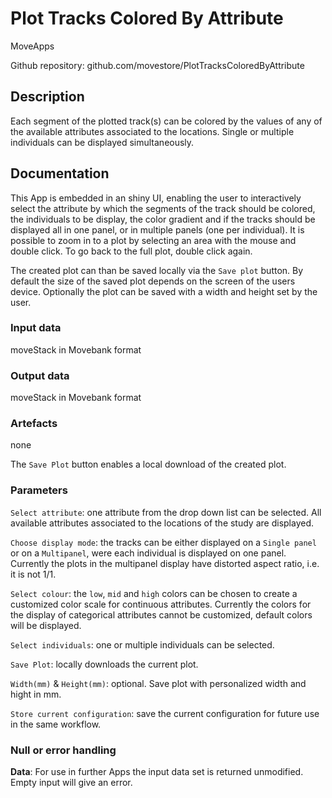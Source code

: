 # Plot Tracks Colored By Attribute

MoveApps

Github repository: github.com/movestore/PlotTracksColoredByAttribute

## Description
Each segment of the plotted track(s) can be colored by the values of any of the available attributes associated to the locations. Single or multiple individuals can be displayed simultaneously.

## Documentation
This App is embedded in an shiny UI, enabling the user to interactively select the attribute by which the segments of the track should be colored, the individuals to be display, the color gradient and if the tracks should be displayed all in one panel, or in multiple panels (one per individual). It is possible to zoom in to a plot by selecting an area with the mouse and double click. To go back to the full plot, double click again.

The created plot can than be saved locally via the `Save plot` button. By default the size of the saved plot depends on the screen of the users device. Optionally the plot can be saved with a width and height set by the user. 


### Input data
moveStack in Movebank format

### Output data
moveStack in Movebank format

### Artefacts
none

The `Save Plot` button enables a local download of the created plot.

### Parameters
`Select attribute`: one attribute from the drop down list can be selected. All available attributes associated to the locations of the study are displayed.

`Choose display mode`: the tracks can be either displayed on a `Single panel` or on a `Multipanel`, were each individual is displayed on one panel. Currently the plots in the multipanel display have distorted aspect ratio, i.e. it is not 1/1.

`Select colour`: the `low`, `mid` and `high` colors can be chosen to create a customized color scale for continuous attributes. Currently the colors for the display of categorical attributes cannot be customized, default colors will be displayed.

`Select individuals`: one or multiple individuals can be selected.

`Save Plot`: locally downloads the current plot.

`Width(mm)` & `Height(mm)`: optional. Save plot with personalized width and hight in mm.

`Store current configuration`: save the current configuration for future use in the same workflow.

### Null or error handling
**Data**: For use in further Apps the input data set is returned unmodified. Empty input will give an error.

